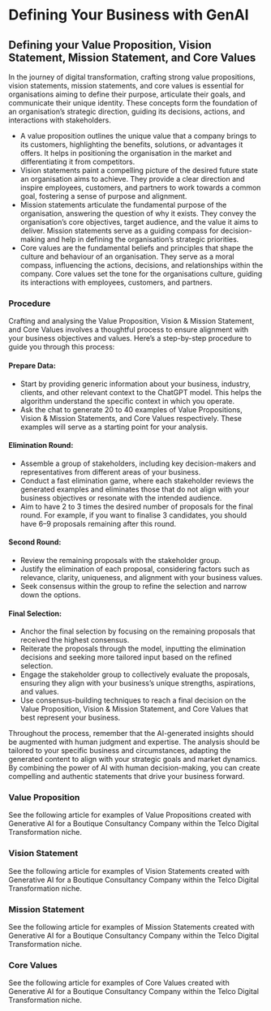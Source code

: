 # Defining Your Business with GenAI

## Defining your Value Proposition, Vision Statement, Mission Statement, and Core Values

In the journey of digital transformation, crafting strong value propositions, vision statements, mission statements, and core values is essential for organisations aiming to define their purpose, articulate their goals, and communicate their unique identity. These concepts form the foundation of an organisation’s strategic direction, guiding its decisions, actions, and interactions with stakeholders.

* A value proposition outlines the unique value that a company brings to its customers, highlighting the benefits, solutions, or advantages it offers. It helps in positioning the organisation in the market and differentiating it from competitors.
* Vision statements paint a compelling picture of the desired future state an organisation aims to achieve. They provide a clear direction and inspire employees, customers, and partners to work towards a common goal, fostering a sense of purpose and alignment.
* Mission statements articulate the fundamental purpose of the organisation, answering the question of why it exists. They convey the organisation’s core objectives, target audience, and the value it aims to deliver. Mission statements serve as a guiding compass for decision-making and help in defining the organisation’s strategic priorities.
* Core values are the fundamental beliefs and principles that shape the culture and behaviour of an organisation. They serve as a moral compass, influencing the actions, decisions, and relationships within the company. Core values set the tone for the organisations culture, guiding its interactions with employees, customers, and partners.

### Procedure

Crafting and analysing the Value Proposition, Vision & Mission Statement, and Core Values involves a thoughtful process to ensure alignment with your business objectives and values. Here’s a step-by-step procedure to guide you through this process:

#### Prepare Data:

* Start by providing generic information about your business, industry, clients, and other relevant context to the ChatGPT model. This helps the algorithm understand the specific context in which you operate.
* Ask the chat to generate 20 to 40 examples of Value Propositions, Vision & Mission Statements, and Core Values respectively. These examples will serve as a starting point for your analysis.

#### Elimination Round:

* Assemble a group of stakeholders, including key decision-makers and representatives from different areas of your business.
* Conduct a fast elimination game, where each stakeholder reviews the generated examples and eliminates those that do not align with your business objectives or resonate with the intended audience.
* Aim to have 2 to 3 times the desired number of proposals for the final round. For example, if you want to finalise 3 candidates, you should have 6–9 proposals remaining after this round.

#### Second Round:

* Review the remaining proposals with the stakeholder group.
* Justify the elimination of each proposal, considering factors such as relevance, clarity, uniqueness, and alignment with your business values.
* Seek consensus within the group to refine the selection and narrow down the options.

#### Final Selection:

* Anchor the final selection by focusing on the remaining proposals that received the highest consensus.
* Reiterate the proposals through the model, inputting the elimination decisions and seeking more tailored input based on the refined selection.
* Engage the stakeholder group to collectively evaluate the proposals, ensuring they align with your business’s unique strengths, aspirations, and values.
* Use consensus-building techniques to reach a final decision on the Value Proposition, Vision & Mission Statement, and Core Values that best represent your business.

Throughout the process, remember that the AI-generated insights should be augmented with human judgment and expertise. The analysis should be tailored to your specific business and circumstances, adapting the generated content to align with your strategic goals and market dynamics. By combining the power of AI with human decision-making, you can create compelling and authentic statements that drive your business forward.

### Value Proposition

See the following article for examples of Value Propositions created with Generative AI for a Boutique Consultancy Company within the Telco Digital Transformation niche.

### Vision Statement
See the following article for examples of Vision Statements created with Generative AI for a Boutique Consultancy Company within the Telco Digital Transformation niche.

### Mission Statement
See the following article for examples of Mission Statements created with Generative AI for a Boutique Consultancy Company within the Telco Digital Transformation niche.


### Core Values
See the following article for examples of Core Values created with Generative AI for a Boutique Consultancy Company within the Telco Digital Transformation niche.


